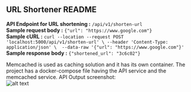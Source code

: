 ## URL Shortener README


**API Endpoint for URL shortening :** `/api/v1/shorten-url` <br/>
**Sample request body :** `{"url": "https://www.google.com"}` <br/>
**Sample cURL :** `curl --location --request POST 'localhost:5000/api/v1/shorten-url' \ --header 'Content-Type: application/json' \  --data-raw '{"url": "https://www.google.com"}'` <br/>
**Sample response body :** `{"shortened_url": "3c6c02"}`


Memcached is used as caching solution and it has its own container.
The project has a docker-compose file having the API service and the memcached service.
API Output screenshot: <br/>
![alt text](https://github.com/Deltapimol/url_shortener_assignment/blob/master/screenshot/API_Request.PNG?raw=true)
